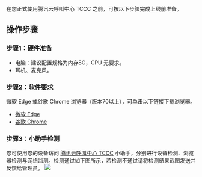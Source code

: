 在您正式使用腾讯云呼叫中心 TCCC 之前，可按以下步骤完成上线前准备。

## 操作步骤
### 步骤1：硬件准备
- 电脑：建议配置规格为内存8G，CPU 无要求。
- 耳机、麦克风。

### 步骤2：软件要求
微软 Edge 或谷歌 Chrome 浏览器（版本70以上），可单击以下链接下载浏览器。
- [微软 Edge](https://www.microsoft.com/en-us/edge)
- [谷歌 Chrome](https://www.google.com/intl/zh-CN/chrome/)

### 步骤3：小助手检测
您可使用您的设备访问 [腾讯云呼叫中心 TCCC](https://tccc.qcloud.com/helper/) 小助手，分别进行设备检测、浏览器检测与网络监测。检测通过如下图所示，若检测不通过请将检测结果截图发送并反馈给管理员。
![](https://qcloudimg.tencent-cloud.cn/raw/ecf6a783e2ee63cb76fe83c6ae865f5f.png)